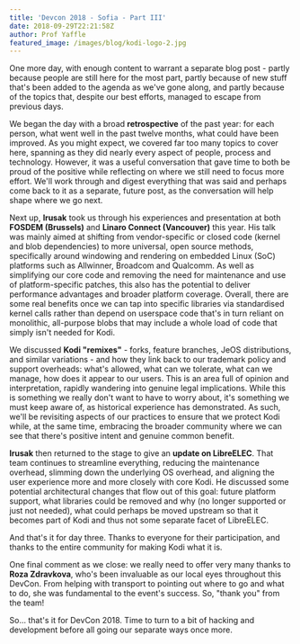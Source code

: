 ```yaml
---
title: 'Devcon 2018 - Sofia - Part III'
date: 2018-09-29T22:21:58Z
author: Prof Yaffle
featured_image: /images/blog/kodi-logo-2.jpg
---
```

One more day, with enough content to warrant a separate blog post - partly because people are still here for the most part, partly because of new stuff that's been added to the agenda as we've gone along, and partly because of the topics that, despite our best efforts, managed to escape from previous days.

 We began the day with a broad **retrospective** of the past year: for each person, what went well in the past twelve months, what could have been improved. As you might expect, we covered far too many topics to cover here, spanning as they did nearly every aspect of people, process and technology. However, it was a useful conversation that gave time to both be proud of the positive while reflecting on where we still need to focus more effort. We'll work through and digest everything that was said and perhaps come back to it as a separate, future post, as the conversation will help shape where we go next.

 Next up, **lrusak** took us through his experiences and presentation at both **FOSDEM (Brussels)** and **Linaro Connect (Vancouver)** this year. His talk was mainly aimed at shifting from vendor-specific or closed code (kernel and blob dependencies) to more universal, open source methods, specifically around windowing and rendering on embedded Linux (SoC) platforms such as Allwinner, Broadcom and Qualcomm. As well as simplifying our core code and removing the need for maintenance and use of platform-specific patches, this also has the potential to deliver performance advantages and broader platform coverage. Overall, there are some real benefits once we can tap into specific libraries via standardised kernel calls rather than depend on userspace code that's in turn reliant on monolithic, all-purpose blobs that may include a whole load of code that simply isn't needed for Kodi.

 We discussed **Kodi "remixes"** - forks, feature branches, JeOS distributions, and similar variations - and how they link back to our trademark policy and support overheads: what's allowed, what can we tolerate, what can we manage, how does it appear to our users. This is an area full of opinion and interpretation, rapidly wandering into genuine legal implications. While this is something we really don't want to have to worry about, it's something we must keep aware of, as historical experience has demonstrated. As such, we'll be revisiting aspects of our practices to ensure that we protect Kodi while, at the same time, embracing the broader community where we can see that there's positive intent and genuine common benefit.

 **lrusak** then returned to the stage to give an **update on LibreELEC**. That team continues to streamline everything, reducing the maintenance overhead, slimming down the underlying OS overhead, and aligning the user experience more and more closely with core Kodi. He discussed some potential architectural changes that flow out of this goal: future platform support, what libraries could be removed and why (no longer supported or just not needed), what could perhaps be moved upstream so that it becomes part of Kodi and thus not some separate facet of LibreELEC.

 And that's it for day three. Thanks to everyone for their participation, and thanks to the entire community for making Kodi what it is.

 One final comment as we close: we really need to offer very many thanks to **Roza Zdravkova**, who's been invaluable as our local eyes throughout this DevCon. From helping with transport to pointing out where to go and what to do, she was fundamental to the event's success. So, "thank you" from the team!

 So... that's it for DevCon 2018. Time to turn to a bit of hacking and development before all going our separate ways once more.

 